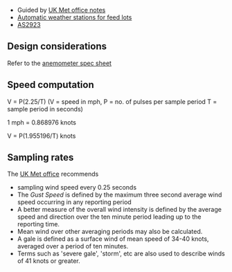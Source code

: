 * Guided by [UK Met office notes](https://www.metoffice.gov.uk/weather/guides/observations/how-we-measure-wind)
* [Automatic weather stations for feed lots](https://www.mla.com.au/globalassets/mla-corporate/research-and-development/program-areas/feeding-finishing-and-nutrition/feedlot-design-manual/043-weather-stations-2016_04_01.pdf)
* [AS2923](https://www.saiglobal.com/PDFTemp/Previews/OSH/As/as2000/2900/2923.pdf)

## Design considerations

Refer to the [anemometer spec sheet](https://cdn.shopify.com/s/files/1/0515/5992/3873/files/6410_SS.pdf)

## Speed computation

V = P(2.25/T) (V = speed in mph, P = no. of pulses per sample period
T = sample period in seconds)

1 mph = 0.868976 knots

V = P(1.955196/T) knots

## Sampling rates

The [UK Met office](https://www.metoffice.gov.uk/weather/guides/observations/how-we-measure-wind) recommends

* sampling wind speed every 0.25 seconds
* The *Gust Speed* is defined by the maximum three second average wind speed occurring in any reporting period
* A better measure of the overall wind intensity is defined by the average speed and direction over the ten minute period leading up to the reporting time. 
* Mean wind over other averaging periods may also be calculated. 
* A gale is defined as a surface wind of mean speed of 34-40 knots, averaged over a period of ten minutes. 
* Terms such as 'severe gale', 'storm', etc are also used to describe winds of 41 knots or greater.

